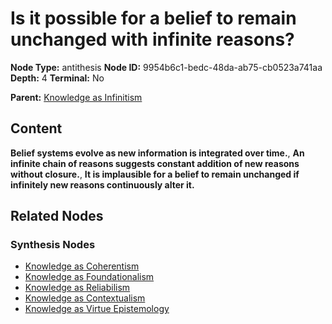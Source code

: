 # Is it possible for a belief to remain unchanged with infinite reasons?

**Node Type:** antithesis
**Node ID:** 9954b6c1-bedc-48da-ab75-cb0523a741aa
**Depth:** 4
**Terminal:** No

**Parent:** [Knowledge as Infinitism](knowledge-as-infinitism-synthesis-7e5d77d0-d91e-43c0-a0b4-a4ac0df2453f.md)

## Content

**Belief systems evolve as new information is integrated over time.**, **An infinite chain of reasons suggests constant addition of new reasons without closure.**, **It is implausible for a belief to remain unchanged if infinitely new reasons continuously alter it.**

## Related Nodes

### Synthesis Nodes

- [Knowledge as Coherentism](knowledge-as-coherentism-synthesis-d73949e3-7c5c-4a57-b9cf-785a1cce21ec.md)
- [Knowledge as Foundationalism](knowledge-as-foundationalism-synthesis-c2383fe8-8c9e-452b-919b-0c62fe961737.md)
- [Knowledge as Reliabilism](knowledge-as-reliabilism-synthesis-981581b9-ff9e-441c-8509-3839c696884c.md)
- [Knowledge as Contextualism](knowledge-as-contextualism-synthesis-48cd45d6-1de1-460a-bbfa-1b836f6c8c61.md)
- [Knowledge as Virtue Epistemology](knowledge-as-virtue-epistemology-synthesis-981d94eb-f4c2-42f1-89c5-3962d1f8c063.md)
